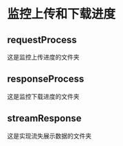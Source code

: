# 监控上传和下载进度

## requestProcess
这是监控上传进度的文件夹

## responseProcess
这是监控下载进度的文件夹

## streamResponse
这是实现流失展示数据的文件夹